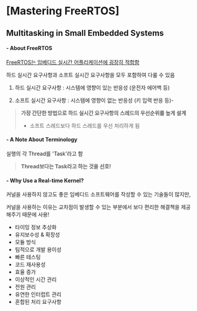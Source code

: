 # [Mastering FreeRTOS]

## Multitasking in Small Embedded Systems

#### - About FreeRTOS

<u>FreeRTOS는 임베디드 실시간 어플리케이션에 굉장히 적합함</u>

하드 실시간 요구사항과 소프트 실시간 요구사항을 모두 포함하여  다룰 수 있음

1. 하드 실시간 요구사항 : 시스템에 영향이 있는 반응성 (운전자 에어백 등) 

2. 소프트 실시간 요구사항 : 시스템에 영향이 없는 반응성 (키 입력 반응 등)-

> **가장 간단한 방법으로 하드 실시간 요구사항의 스레드의 우선순위를 높게 설계**
>
> - 소프트 스레드보다 하드 스레드를 우선 처리하게 됨

#### - A Note About Terminology

실행의 각 Thread를 'Task'라고 함

> **Thread보다는 Task라고 하는 것을 선호!**

#### - Why Use a Real-time Kernel?

커널을 사용하지 않고도 좋은 임베디드 소프트웨어를 작성할 수 있는 기술들이 많지만,

커널을 사용하는 이유는 교차점이 발생할 수 있는 부분에서 보다 편리한 해결책을 제공해주기 때문에 사용!

- 타이밍 정보 추상화
- 유지보수성 & 확장성
- 모듈 방식
- 팀적으로 개발 용이성
- 빠른 테스팅
- 코드 재사용성
- 효율 증가
- 이상적인 시간 관리
- 전원 관리
- 유연한 인터럽트 관리
- 혼합된 처리 요구사항